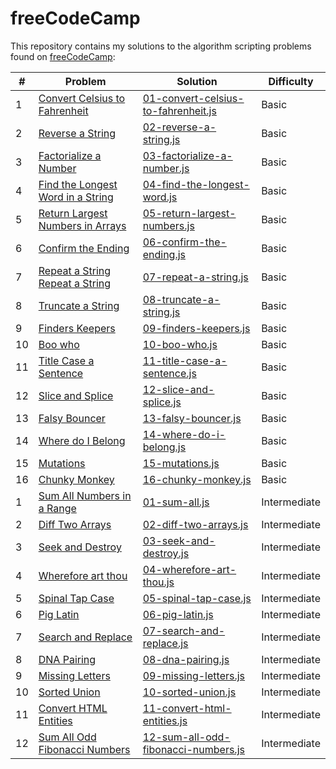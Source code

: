 # freeCodeCamp

This repository contains my solutions to the algorithm scripting problems found on [freeCodeCamp](https://learn.freecodecamp.org/):

|#|Problem|Solution|Difficulty|
|---|---|---|---|
|1|[Convert Celsius to Fahrenheit](https://learn.freecodecamp.org/javascript-algorithms-and-data-structures/basic-algorithm-scripting/convert-celsius-to-fahrenheit)|[01-convert-celsius-to-fahrenheit.js](basic/01-convert-celsius-to-fahrenheit.js)|Basic|
|2|[Reverse a String](https://learn.freecodecamp.org/javascript-algorithms-and-data-structures/basic-algorithm-scripting/reverse-a-string)|[02-reverse-a-string.js](basic/02-reverse-a-string.js)|Basic|
|3|[Factorialize a Number](https://learn.freecodecamp.org/javascript-algorithms-and-data-structures/basic-algorithm-scripting/factorialize-a-number)|[03-factorialize-a-number.js](basic/03-factorialize-a-number.js)|Basic|
|4|[Find the Longest Word in a String](https://learn.freecodecamp.org/javascript-algorithms-and-data-structures/basic-algorithm-scripting/find-the-longest-word-in-a-string)|[04-find-the-longest-word.js](basic/04-find-the-longest-word.js)|Basic|
|5|[Return Largest Numbers in Arrays](https://learn.freecodecamp.org/javascript-algorithms-and-data-structures/basic-algorithm-scripting/return-largest-numbers-in-arrays)|[05-return-largest-numbers.js](basic/05-return-largest-numbers.js)|Basic|
|6|[Confirm the Ending](https://learn.freecodecamp.org/javascript-algorithms-and-data-structures/basic-algorithm-scripting/confirm-the-ending)|[06-confirm-the-ending.js](basic/06-confirm-the-ending.js)|Basic|
|7|[Repeat a String Repeat a String](https://learn.freecodecamp.org/javascript-algorithms-and-data-structures/basic-algorithm-scripting/repeat-a-string-repeat-a-string)|[07-repeat-a-string.js](basic/07-repeat-a-string.js)|Basic|
|8|[Truncate a String](https://learn.freecodecamp.org/javascript-algorithms-and-data-structures/basic-algorithm-scripting/truncate-a-string)|[08-truncate-a-string.js](basic/08-truncate-a-string.js)|Basic|
|9|[Finders Keepers](https://learn.freecodecamp.org/javascript-algorithms-and-data-structures/basic-algorithm-scripting/finders-keepers)|[09-finders-keepers.js](basic/09-finders-keepers.js)|Basic|
|10|[Boo who](https://learn.freecodecamp.org/javascript-algorithms-and-data-structures/basic-algorithm-scripting/boo-who)|[10-boo-who.js](basic/10-boo-who.js)|Basic|
|11|[Title Case a Sentence](https://learn.freecodecamp.org/javascript-algorithms-and-data-structures/basic-algorithm-scripting/title-case-a-sentence)|[11-title-case-a-sentence.js](basic/11-title-case-a-sentence.js)|Basic|
|12|[Slice and Splice](https://learn.freecodecamp.org/javascript-algorithms-and-data-structures/basic-algorithm-scripting/slice-and-splice)|[12-slice-and-splice.js](basic/12-slice-and-splice.js)|Basic|
|13|[Falsy Bouncer](https://learn.freecodecamp.org/javascript-algorithms-and-data-structures/basic-algorithm-scripting/falsy-bouncer)|[13-falsy-bouncer.js](basic/13-falsy-bouncer.js)|Basic|
|14|[Where do I Belong](https://learn.freecodecamp.org/javascript-algorithms-and-data-structures/basic-algorithm-scripting/where-do-i-belong)|[14-where-do-i-belong.js](basic/14-where-do-i-belong.js)|Basic|
|15|[Mutations](https://learn.freecodecamp.org/javascript-algorithms-and-data-structures/basic-algorithm-scripting/mutations)|[15-mutations.js](basic/15-mutations.js)|Basic|
|16|[Chunky Monkey](https://learn.freecodecamp.org/javascript-algorithms-and-data-structures/basic-algorithm-scripting/chunky-monkey)|[16-chunky-monkey.js](basic/16-chunky-monkey.js)|Basic|
|1|[Sum All Numbers in a Range](https://learn.freecodecamp.org/javascript-algorithms-and-data-structures/intermediate-algorithm-scripting/sum-all-numbers-in-a-range/)|[01-sum-all.js](intermediate/01-sum-all.js)|Intermediate|
|2|[Diff Two Arrays](https://learn.freecodecamp.org/javascript-algorithms-and-data-structures/intermediate-algorithm-scripting/diff-two-arrays/)|[02-diff-two-arrays.js](intermediate/02-diff-two-arrays.js)|Intermediate|
|3|[Seek and Destroy](https://learn.freecodecamp.org/javascript-algorithms-and-data-structures/intermediate-algorithm-scripting/seek-and-destroy/)|[03-seek-and-destroy.js](intermediate/03-seek-and-destroy.js)|Intermediate|
|4|[Wherefore art thou](https://learn.freecodecamp.org/javascript-algorithms-and-data-structures/intermediate-algorithm-scripting/wherefore-art-thou/)|[04-wherefore-art-thou.js](intermediate/04-wherefore-art-thou.js)|Intermediate|
|5|[Spinal Tap Case](https://learn.freecodecamp.org/javascript-algorithms-and-data-structures/intermediate-algorithm-scripting/spinal-tap-case)|[05-spinal-tap-case.js](intermediate/05-spinal-tap-case.js)|Intermediate|
|6|[Pig Latin](https://learn.freecodecamp.org/javascript-algorithms-and-data-structures/intermediate-algorithm-scripting/pig-latin)|[06-pig-latin.js](intermediate/06-pig-latin.js)|Intermediate|
|7|[Search and Replace](https://learn.freecodecamp.org/javascript-algorithms-and-data-structures/intermediate-algorithm-scripting/search-and-replace)|[07-search-and-replace.js](intermediate/07-search-and-replace.js)|Intermediate|
|8|[DNA Pairing](https://learn.freecodecamp.org/javascript-algorithms-and-data-structures/intermediate-algorithm-scripting/dna-pairing)|[08-dna-pairing.js](intermediate/08-dna-pairing.js)|Intermediate|
|9|[Missing Letters](https://learn.freecodecamp.org/javascript-algorithms-and-data-structures/intermediate-algorithm-scripting/missing-letters)|[09-missing-letters.js](intermediate/09-missing-letters.js)|Intermediate|
|10|[Sorted Union](https://learn.freecodecamp.org/javascript-algorithms-and-data-structures/intermediate-algorithm-scripting/sorted-union)|[10-sorted-union.js](intermediate/10-sorted-union.js)|Intermediate|
|11|[Convert HTML Entities](https://learn.freecodecamp.org/javascript-algorithms-and-data-structures/intermediate-algorithm-scripting/convert-html-entities)|[11-convert-html-entities.js](intermediate/11-convert-html-entities.js)|Intermediate|
|12|[Sum All Odd Fibonacci Numbers](https://learn.freecodecamp.org/javascript-algorithms-and-data-structures/intermediate-algorithm-scripting/sum-all-odd-fibonacci-numbers)|[12-sum-all-odd-fibonacci-numbers.js](intermediate/12-sum-all-odd-fibonacci-numbers.js)|Intermediate|
